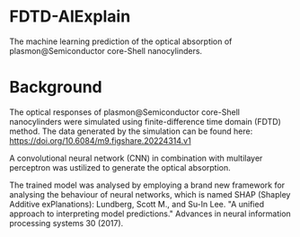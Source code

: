 # FDTD-AIExplain

The machine learning prediction of the optical absorption of plasmon@Semiconductor core-Shell nanocylinders.


# Background

The optical responses of plasmon@Semiconductor core-Shell nanocylinders were simulated using finite-difference time domain (FDTD) method. The data generated by the simulation can be found here: 
https://doi.org/10.6084/m9.figshare.20224314.v1

A convolutional neural network (CNN) in combination with multilayer perceptron was ustilized to generate the optical absorption.

The trained model was analysed by employing a brand new framework for analysing the behaviour of neural networks, which is named SHAP (Shapley Additive exPlanations):
Lundberg, Scott M., and Su-In Lee. "A unified approach to interpreting model predictions." Advances in neural information processing systems 30 (2017).
